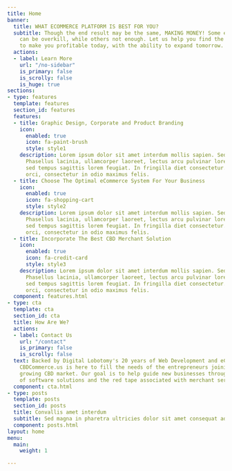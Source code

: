 ```yaml
---
title: Home
banner:
  title: WHAT ECOMMERCE PLATFORM IS BEST FOR YOU?
  subtitle: Though the end result may be the same, MAKING MONEY! Some eCommerce platforms
    can be overkill, while others not enough. Let us help you find the optimal solution
    to make you profitable today, with the ability to expand tomorrow.
  actions:
  - label: Learn More
    url: "/no-sidebar"
    is_primary: false
    is_scrolly: false
    is_huge: true
sections:
- type: features
  template: features
  section_id: features
  features:
  - title: Graphic Design, Corporate and Product Branding
    icon:
      enabled: true
      icon: fa-paint-brush
      style: style1
    description: Lorem ipsum dolor sit amet interdum mollis sapien. Sed ac risus.
      Phasellus lacinia, ullamcorper laoreet, lectus arcu pulvinar lorem ipsum interdum
      sed tempus sagittis lorem feugiat. In fringilla diet consectetur. Morbi libero
      orci, consectetur in odio maximus felis.
  - title: Choose The Optimal eCommerce System For Your Business
    icon:
      enabled: true
      icon: fa-shopping-cart
      style: style2
    description: Lorem ipsum dolor sit amet interdum mollis sapien. Sed ac risus.
      Phasellus lacinia, ullamcorper laoreet, lectus arcu pulvinar lorem ipsum interdum
      sed tempus sagittis lorem feugiat. In fringilla diet consectetur. Morbi libero
      orci, consectetur in odio maximus felis.
  - title: Incorporate The Best CBD Merchant Solution
    icon:
      enabled: true
      icon: fa-credit-card
      style: style3
    description: Lorem ipsum dolor sit amet interdum mollis sapien. Sed ac risus.
      Phasellus lacinia, ullamcorper laoreet, lectus arcu pulvinar lorem ipsum interdum
      sed tempus sagittis lorem feugiat. In fringilla diet consectetur. Morbi libero
      orci, consectetur in odio maximus felis.
  component: features.html
- type: cta
  template: cta
  section_id: cta
  title: How Are We?
  actions:
  - label: Contact Us
    url: "/contact"
    is_primary: false
    is_scrolly: false
  text: Backed by Digital Lobotomy's 20 years of Web Development and eCommerce expertise,
    CBDCommerce.us is here to fill the needs of the entrepreneurs joining the rapidly
    growing CBD market. Our goal is to help guide new businesses through the maze
    of software solutions and the red tape associated with merchant services.
  component: cta.html
- type: posts
  template: posts
  section_id: posts
  title: Convallis amet interdum
  subtitle: Sed magna in pharetra ultricies dolor sit amet consequat adipiscing lorem.
  component: posts.html
layout: home
menu:
  main:
    weight: 1

---
```

